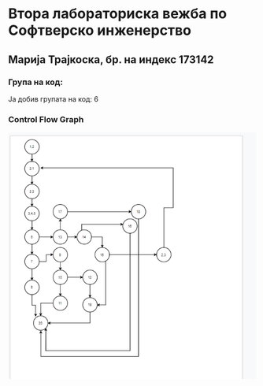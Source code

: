 # Втора лабораториска вежба по Софтверско инженерство
<h2> Марија Трајкоска, бр. на индекс 173142 </h2>
<h3> Група на код: </h3>
Ја добив групата на код: 6
<h3> Control Flow Graph </h3>
<img src="images/CFG.png")
